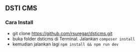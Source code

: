 ## DSTI CMS
### Cara Install

- git clone https://github.com/rsuregar/dsticms.git
- buka folder dsticms di Terminal. Jalankan `composer install` 
- kemudian jalankan lagi `npm install && npm run dev`
